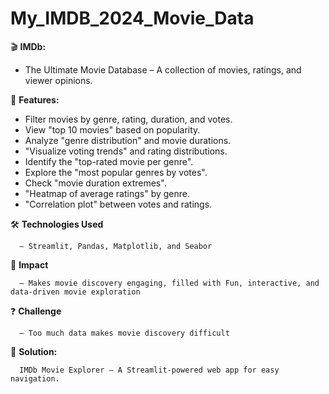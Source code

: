 # My_IMDB_2024_Movie_Data
🎬 **IMDb:** 
   - The Ultimate Movie Database – A collection of movies, ratings, and viewer opinions.

🔎 **Features:**
  - Filter movies by genre, rating, duration, and votes.
  - View "top 10 movies" based on popularity.
  - Analyze "genre distribution" and movie durations.
  - "Visualize voting trends" and rating distributions.
  - Identify the "top-rated movie per genre".
  - Explore the "most popular genres by votes".
  - Check "movie duration extremes".
  - "Heatmap of average ratings" by genre.
  - "Correlation plot" between votes and ratings. 


🛠️ **Technologies Used**

      – Streamlit, Pandas, Matplotlib, and Seabor

🎥 **Impact** 

      – Makes movie discovery engaging, filled with Fun, interactive, and data-driven movie exploration

❓ **Challenge**

      – Too much data makes movie discovery difficult

🚀 **Solution:** 

      IMDb Movie Explorer – A Streamlit-powered web app for easy navigation.



